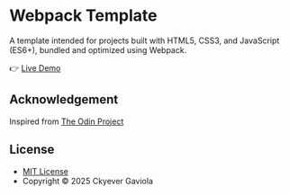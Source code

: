 # Webpack Template

A template intended for projects built with HTML5, CSS3, and JavaScript (ES6+), bundled and optimized using Webpack.

👉 [Live Demo](https://github.com/ckyever/webpack-template)

## Acknowledgement

Inspired from [The Odin Project](https://www.theodinproject.com/lessons/node-path-javascript-revisiting-webpack)

## License

- [MIT License](https://opensource.org/license/MIT)
- Copyright © 2025 Ckyever Gaviola
